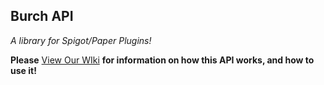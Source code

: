 ## Burch API
*A library for Spigot/Paper Plugins!*

**Please** [View Our WIki](https://github.com/Burchard36/BurchAPI/wiki) **for information on how this API works, and how to use it!**

